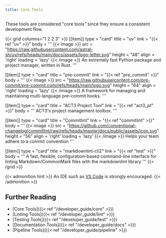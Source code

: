 ```yaml
---
title: Core Tools
---
```

<!-- markdownlint-disable MD034 -->

These tools are considered "core tools" since they ensure a consistent development flow.

{{< grid columns="1 2 2 3" >}}
[[item]]
type = "card"
title = "uv"
link = "{{< ref "uv" >}}"
body = '''
{{< image >}}
src = "https://raw.githubusercontent.com/astral-sh/uv/refs/heads/main/docs/assets/logo-letter.svg"
height = "48"
align = 'right'
loading = 'lazy'
{{< /image >}}
An extremely fast Python package and project manager, written in Rust.
'''

[[item]]
type = "card"
title = "pre-commit"
link = "{{< ref "pre_commit" >}}"
body = '''
{{< image >}}
src = "https://raw.githubusercontent.com/pre-commit/pre-commit.com/refs/heads/main/logo.svg"
height = "64"
align = 'right'
loading = 'lazy'
{{< /image >}}
A framework for managing and maintaining multi-language pre-commit hooks.
'''

[[item]]
type = "card"
title = "ACT3 Project Tool"
link = "{{< ref "act3_pt" >}}"
body = '''
ACT3's project management toolbox.
'''

[[item]]
type = "card"
title = "Commitlint"
link = "{{< ref "commitlint" >}}"
body = '''
{{< image >}}
src = "https://github.com/conventional-changelog/commitlint/raw/refs/heads/master/docs/public/assets/icon.svg"
height = "56"
align = 'right'
loading = 'lazy'
{{< /image >}}
Helps your team adhere to a commit convention
'''

[[item]]
type = "card"
title = "markdownlint-cli2"
link = "{{< ref "test" >}}"
body = '''
A fast, flexible, configuration-based command-line interface for linting Markdown/CommonMark files with the markdownlint library
'''
{{< /grid >}}

{{< admonition hint >}}
An IDE such as [VS Code](https://code.visualstudio.com/) is strongly encouraged.
{{< /admonition >}}

## Further Reading

* [Core Tools]({{< ref "/developer_guide/core" >}})
* [Linting Tools]({{< ref "/developer_guide/lint" >}})
* [Testing Tools]({{< ref "/developer_guide/test" >}})
* [Documentation Tools]({{< ref "/developer_guide/docs" >}})
* [Pipeline Tools]({{< ref "/developer_guide/pipeline" >}})
